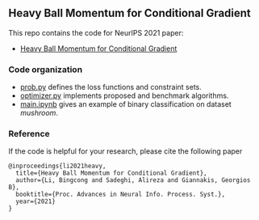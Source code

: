 ## Heavy Ball Momentum for Conditional Gradient
This repo contains the code for NeurIPS 2021 paper:
- [Heavy Ball Momentum for Conditional Gradient](https://arxiv.org/abs/2110.04243)


### Code organization

- [prob.py](https://github.com/BingcongLi/HFW/blob/main/prob.py) defines the loss functions and constraint sets.
- [optimizer.py](https://github.com/BingcongLi/HFW/blob/main/optimizer.py) implements proposed and benchmark algorithms.
- [main.ipynb](https://github.com/BingcongLi/HFW/blob/main/main.ipynb) gives an example of binary classification on dataset *mushroom*.

### Reference
If the code is helpful for your research, please cite the following paper
```
@inproceedings{li2021heavy,
  title={Heavy Ball Momentum for Conditional Gradient},
  author={Li, Bingcong and Sadeghi, Alireza and Giannakis, Georgios B},
  booktitle={Proc. Advances in Neural Info. Process. Syst.},
  year={2021}
}
```
